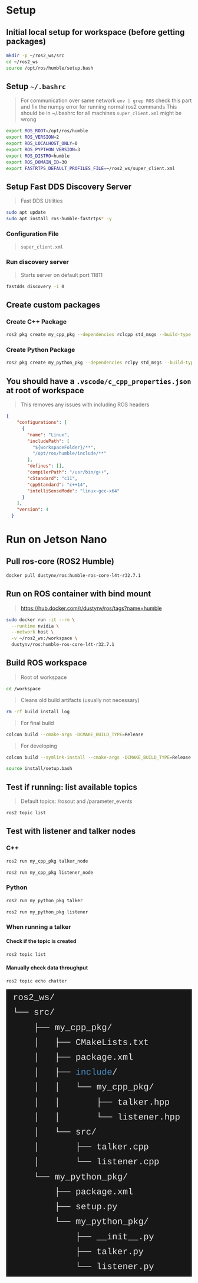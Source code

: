 
# Setup

## Initial local setup for workspace (before getting packages)
```bash
mkdir -p ~/ros2_ws/src
cd ~/ros2_ws
source /opt/ros/humble/setup.bash
```

## Setup `~/.bashrc`
> For communication over same network
> `env | grep ROS`
> check this part and fix the numpy error for running normal ros2 commands
> This should be in ~/.bashrc for all machines
> `super_client.xml` might be wrong
```bash
export ROS_ROOT=/opt/ros/humble
export ROS_VERSION=2
export ROS_LOCALHOST_ONLY=0
export ROS_PYPTHON_VERSION=3
export ROS_DISTRO=humble
export ROS_DOMAIN_ID=30
export FASTRTPS_DEFAULT_PROFILES_FILE=~/ros2_ws/super_client.xml
```

## Setup Fast DDS Discovery Server 
> Fast DDS Utilities
```bash
sudo apt update
sudo apt install ros-humble-fastrtps* -y 
```
### Configuration File
> `super_client.xml`
### Run discovery server
> Starts server on default port 11811
```bash
fastdds discovery -i 0
```


## Create custom packages
### Create C++ Package
```bash
ros2 pkg create my_cpp_pkg --dependencies rclcpp std_msgs --build-type ament_cmake --license MIT
```

### Create Python Package
```bash
ros2 pkg create my_python_pkg --dependencies rclpy std_msgs --build-type ament_python --license MIT
```

## You should have a `.vscode/c_cpp_properties.json` at root of workspace
> This removes any issues with including ROS headers
```json
{
    "configurations": [
      {
        "name": "Linux",
        "includePath": [
          "${workspaceFolder}/**",
          "/opt/ros/humble/include/**"
        ],
        "defines": [],
        "compilerPath": "/usr/bin/g++",
        "cStandard": "c11",
        "cppStandard": "c++14",
        "intelliSenseMode": "linux-gcc-x64"
      }
    ],
    "version": 4
  }
```

# Run on Jetson Nano 
## Pull ros-core (ROS2 Humble)
```bash
docker pull dustynv/ros:humble-ros-core-l4t-r32.7.1
```
## Run on ROS container with bind mount
> https://hub.docker.com/r/dustynv/ros/tags?name=humble
```bash
sudo docker run -it --rm \
  --runtime nvidia \
  --network host \
  -v ~/ros2_ws:/workspace \
  dustynv/ros:humble-ros-core-l4t-r32.7.1
```
## Build ROS workspace
> Root of workspace
```bash
cd /workspace
```
> Cleans old build artifacts (usually not necessary)
```bash
rm -rf build install log
```
> For final build
```bash
colcon build --cmake-args -DCMAKE_BUILD_TYPE=Release
```
> For developing
```bash
colcon build --symlink-install --cmake-args -DCMAKE_BUILD_TYPE=Release
```
```bash
source install/setup.bash
```
## Test if running: list available topics
> Default topics: /rosout and /parameter_events
```bash
ros2 topic list
```
## Test with listener and talker nodes
### C++
```bash
ros2 run my_cpp_pkg talker_node
```
```bash
ros2 run my_cpp_pkg listener_node
```

### Python
```bash
ros2 run my_python_pkg talker
```
```bash
ros2 run my_python_pkg listener
```

### When running a talker
#### Check if the topic is created
```bash
ros2 topic list
```
#### Manually check data throughput
```bash
ros2 topic echo chatter
```

![Alt text](public/folder_structure.png)